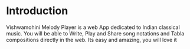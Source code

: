 # Introduction

Vishwamohini Melody Player is a web App dedicated to Indian classical music. You will be able to Write, Play and Share song notations and Tabla compositions directly in the web. Its easy and amazing, you will love it

